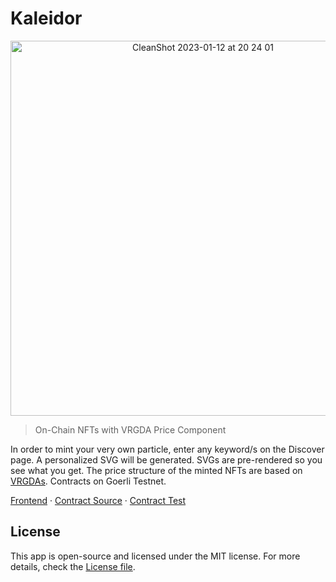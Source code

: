 # Kaleidor

<p align="center">

<img width="600" alt="CleanShot 2023-01-12 at 20 24 01" src="https://user-images.githubusercontent.com/95723185/212215903-23307f79-f092-4981-9898-b44591ac8bc5.png">
  <p/>

> On-Chain NFTs with VRGDA Price Component

In order to mint your very own particle, enter any keyword/s on the Discover page. A personalized SVG will be generated. SVGs are pre-rendered so you see what you get. The price structure of the minted NFTs are based on [VRGDAs](https://www.paradigm.xyz/2022/08/vrgda). Contracts on Goerli Testnet.

[Frontend](https://kaleidor.vercel.app/) · [Contract Source](https://github.com/wdphan/kaleidor-contracts/tree/main/src) · [Contract Test](https://github.com/wdphan/kaleidor-contracts/tree/main/test)


## License

This app is open-source and licensed under the MIT license. For more details, check the [License file](LICENSE).
